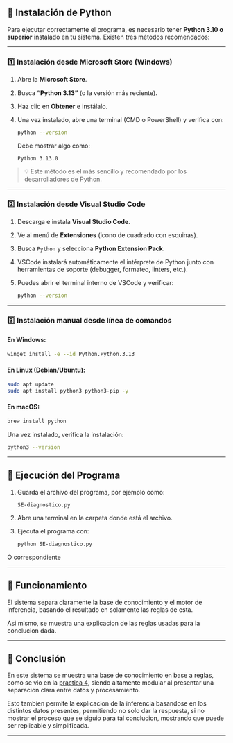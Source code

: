 


## 🐍 Instalación de Python

Para ejecutar correctamente el programa, es necesario tener **Python 3.10 o superior** instalado en tu sistema.
Existen tres métodos recomendados:

---

### **1️⃣ Instalación desde Microsoft Store (Windows)**

1. Abre la **Microsoft Store**.
2. Busca **“Python 3.13”** (o la versión más reciente).
3. Haz clic en **Obtener** e instálalo.
4. Una vez instalado, abre una terminal (CMD o PowerShell) y verifica con:

   ```bash
   python --version
   ```

   Debe mostrar algo como:

   ```
   Python 3.13.0
   ```

> 💡 Este método es el más sencillo y recomendado por los desarrolladores de Python.

---

### **2️⃣ Instalación desde Visual Studio Code**

1. Descarga e instala **Visual Studio Code**.
2. Ve al menú de **Extensiones** (icono de cuadrado con esquinas).
3. Busca `Python` y selecciona **Python Extension Pack**.
4. VSCode instalará automáticamente el intérprete de Python junto con herramientas de soporte (debugger, formateo, linters, etc.).
5. Puedes abrir el terminal interno de VSCode y verificar:

   ```bash
   python --version
   ```

---

### **3️⃣ Instalación manual desde línea de comandos**

#### En Windows:

```bash
winget install -e --id Python.Python.3.13
```

#### En Linux (Debian/Ubuntu):

```bash
sudo apt update
sudo apt install python3 python3-pip -y
```

#### En macOS:

```bash
brew install python
```

Una vez instalado, verifica la instalación:

```bash
python3 --version
```

---

## 🚀 Ejecución del Programa

1. Guarda el archivo del programa, por ejemplo como:

   ```
   SE-diagnostico.py
   ```

2. Abre una terminal en la carpeta donde está el archivo.

3. Ejecuta el programa con:

   ```bash
   python SE-diagnostico.py
   ```
O correspondiente

---

## 🤖 Funcionamiento

El sistema separa claramente la base de conocimiento y el motor de inferencia, basando el resultado en solamente las reglas de esta.

Asi mismo, se muestra una explicacion de las reglas usadas para la conclucion dada.

---

## 🧩 Conclusión

En este sistema se muestra una base de conocimiento en base a reglas, como se vio en la  [practica 4](https://github.com/pum9-jpg/ia-y-se/tree/AlarconAriel/Practica4/practicas/p4-representacion-del-conocimiento), siendo altamente modular al presentar una separacion clara entre datos y procesamiento.

Esto tambien permite la explicacion de la inferencia basandose en los distintos datos presentes, permitiendo no solo dar la respuesta, si no mostrar el proceso que se siguio para tal conclucion, mostrando que puede ser replicable y simplificada.

---
